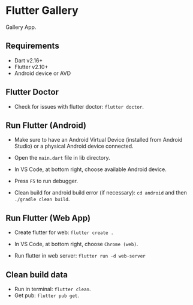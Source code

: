 # Flutter Gallery

Gallery App.

## Requirements

- Dart v2.16+
- Flutter v2.10+
- Android device or AVD

## Flutter Doctor

- Check for issues with flutter doctor: ```flutter doctor```.

## Run Flutter (Android)

- Make sure to have an Android Virtual Device (installed from Android Studio) or a physical Android device connected.

- Open the ```main.dart``` file in lib directory.

- In VS Code, at bottom right, choose available Android device.

- Press ```F5``` to run debugger.

- Clean build for android build error (if necessary): ```cd android``` and then ```./gradle clean build```.

## Run Flutter (Web App)

- Create flutter for web: ```flutter create .```

- In VS Code, at bottom right, choose ```Chrome (web)```.

- Run flutter in web server: ```flutter run -d web-server```

## Clean build data

- Run in terminal: ```flutter clean```.
- Get pub: ```flutter pub get```.

